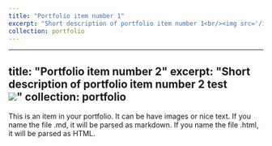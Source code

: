 ```yaml
---
title: "Portfolio item number 1"
excerpt: "Short description of portfolio item number 1<br/><img src='/images/500x300.png'>"
collection: portfolio
---
```

---
title: "Portfolio item number 2"
excerpt: "Short description of portfolio item number 2 test<br/><img src='/images/500x300.png'>"
collection: portfolio
---

This is an item in your portfolio. It can be have images or nice text. If you name the file .md, it will be parsed as markdown. If you name the file .html, it will be parsed as HTML. 
